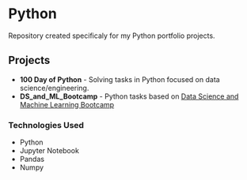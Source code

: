 # Python
Repository created specificaly for my Python portfolio projects.

## Projects
- **100 Day of Python** - Solving tasks in Python focused on data science/engineering.
- **DS_and_ML_Bootcamp** - Python tasks based on [Data Science and Machine Learning Bootcamp](
https://ibm-learning.udemy.com/course/python-for-data-science-and-machine-learning-bootcamp/learn/lecture/5733190#overview)

### Technologies Used
- Python
- Jupyter Notebook
- Pandas
- Numpy

